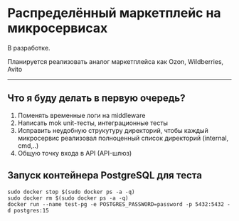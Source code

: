 # Распределённый маркетплейс на микросервисах
В разработке. 

Планируется реализовать аналог маркетплейса как Ozon, Wildberries, Avito

- - -

## Что я буду делать в первую очередь?

1. Поменять временные логи на middleware
2. Написать mok unit-тесты, интеграционные тесты
3. Исправить неудобную струкутуру директорий, чтобы каждый микросервис реализовал полноценный список директорий (internal, cmd,..)
4. Общую точку входа в API (API-шлюз)

## Запуск контейнера PostgreSQL для теста
```
sudo docker stop $(sudo docker ps -a -q)
sudo docker rm $(sudo docker ps -a -q)
docker run --name test-pg -e POSTGRES_PASSWORD=password -p 5432:5432 -d postgres:15
```
